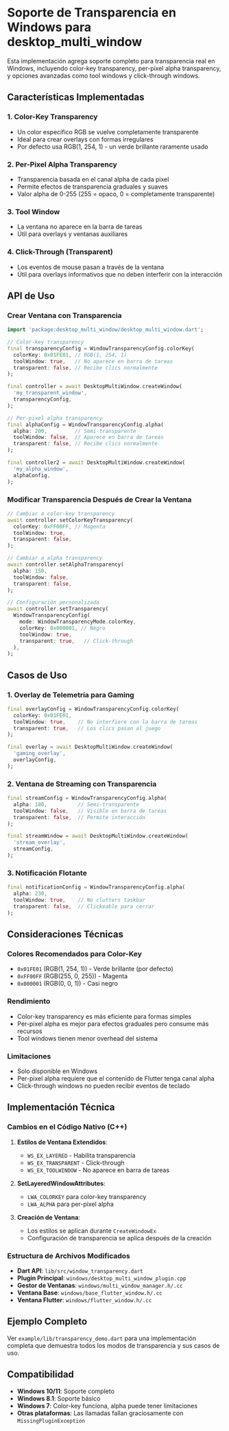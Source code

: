 # Soporte de Transparencia en Windows para desktop_multi_window

Esta implementación agrega soporte completo para transparencia real en Windows, incluyendo color-key transparency, per-pixel alpha transparency, y opciones avanzadas como tool windows y click-through windows.

## Características Implementadas

### 1. Color-Key Transparency
- Un color específico RGB se vuelve completamente transparente
- Ideal para crear overlays con formas irregulares
- Por defecto usa RGB(1, 254, 1) - un verde brillante raramente usado

### 2. Per-Pixel Alpha Transparency
- Transparencia basada en el canal alpha de cada pixel
- Permite efectos de transparencia graduales y suaves
- Valor alpha de 0-255 (255 = opaco, 0 = completamente transparente)

### 3. Tool Window
- La ventana no aparece en la barra de tareas
- Útil para overlays y ventanas auxiliares

### 4. Click-Through (Transparent)
- Los eventos de mouse pasan a través de la ventana
- Útil para overlays informativos que no deben interferir con la interacción

## API de Uso

### Crear Ventana con Transparencia

```dart
import 'package:desktop_multi_window/desktop_multi_window.dart';

// Color-key transparency
final transparencyConfig = WindowTransparencyConfig.colorKey(
  colorKey: 0x01FE01, // RGB(1, 254, 1)
  toolWindow: true,   // No aparece en barra de tareas
  transparent: false, // Recibe clics normalmente
);

final controller = await DesktopMultiWindow.createWindow(
  'my_transparent_window',
  transparencyConfig,
);

// Per-pixel alpha transparency
final alphaConfig = WindowTransparencyConfig.alpha(
  alpha: 200,         // Semi-transparente
  toolWindow: false,  // Aparece en barra de tareas
  transparent: false, // Recibe clics normalmente
);

final controller2 = await DesktopMultiWindow.createWindow(
  'my_alpha_window',
  alphaConfig,
);
```

### Modificar Transparencia Después de Crear la Ventana

```dart
// Cambiar a color-key transparency
await controller.setColorKeyTransparency(
  colorKey: 0xFF00FF, // Magenta
  toolWindow: true,
  transparent: false,
);

// Cambiar a alpha transparency
await controller.setAlphaTransparency(
  alpha: 150,
  toolWindow: false,
  transparent: false,
);

// Configuración personalizada
await controller.setTransparency(
  WindowTransparencyConfig(
    mode: WindowTransparencyMode.colorKey,
    colorKey: 0x000001, // Negro
    toolWindow: true,
    transparent: true,   // Click-through
  ),
);
```

## Casos de Uso

### 1. Overlay de Telemetría para Gaming
```dart
final overlayConfig = WindowTransparencyConfig.colorKey(
  colorKey: 0x01FE01,
  toolWindow: true,    // No interfiere con la barra de tareas
  transparent: true,   // Los clics pasan al juego
);

final overlay = await DesktopMultiWindow.createWindow(
  'gaming_overlay',
  overlayConfig,
);
```

### 2. Ventana de Streaming con Transparencia
```dart
final streamConfig = WindowTransparencyConfig.alpha(
  alpha: 180,          // Semi-transparente
  toolWindow: false,   // Visible en barra de tareas
  transparent: false,  // Permite interacción
);

final streamWindow = await DesktopMultiWindow.createWindow(
  'stream_overlay',
  streamConfig,
);
```

### 3. Notificación Flotante
```dart
final notificationConfig = WindowTransparencyConfig.alpha(
  alpha: 230,
  toolWindow: true,    // No clutters taskbar
  transparent: false,  // Clickeable para cerrar
);
```

## Consideraciones Técnicas

### Colores Recomendados para Color-Key
- `0x01FE01` (RGB(1, 254, 1)) - Verde brillante (por defecto)
- `0xFF00FF` (RGB(255, 0, 255)) - Magenta
- `0x000001` (RGB(0, 0, 1)) - Casi negro

### Rendimiento
- Color-key transparency es más eficiente para formas simples
- Per-pixel alpha es mejor para efectos graduales pero consume más recursos
- Tool windows tienen menor overhead del sistema

### Limitaciones
- Solo disponible en Windows
- Per-pixel alpha requiere que el contenido de Flutter tenga canal alpha
- Click-through windows no pueden recibir eventos de teclado

## Implementación Técnica

### Cambios en el Código Nativo (C++)

1. **Estilos de Ventana Extendidos**:
   - `WS_EX_LAYERED` - Habilita transparencia
   - `WS_EX_TRANSPARENT` - Click-through
   - `WS_EX_TOOLWINDOW` - No aparece en barra de tareas

2. **SetLayeredWindowAttributes**:
   - `LWA_COLORKEY` para color-key transparency
   - `LWA_ALPHA` para per-pixel alpha

3. **Creación de Ventana**:
   - Los estilos se aplican durante `CreateWindowEx`
   - Configuración de transparencia se aplica después de la creación

### Estructura de Archivos Modificados

- **Dart API**: `lib/src/window_transparency.dart`
- **Plugin Principal**: `windows/desktop_multi_window_plugin.cpp`
- **Gestor de Ventanas**: `windows/multi_window_manager.h/.cc`
- **Ventana Base**: `windows/base_flutter_window.h/.cc`
- **Ventana Flutter**: `windows/flutter_window.h/.cc`

## Ejemplo Completo

Ver `example/lib/transparency_demo.dart` para una implementación completa que demuestra todos los modos de transparencia y sus casos de uso.

## Compatibilidad

- **Windows 10/11**: Soporte completo
- **Windows 8.1**: Soporte básico
- **Windows 7**: Color-key funciona, alpha puede tener limitaciones
- **Otras plataformas**: Las llamadas fallan graciosamente con `MissingPluginException`